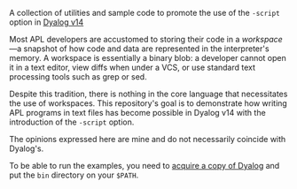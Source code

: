 A collection of utilities and sample code to promote the use of the `-script` option in [Dyalog v14](http://dyalog.com/dyalog/dyalog-versions/140.htm)

Most APL developers are accustomed to storing their code in a _workspace_—a snapshot of how code and data are represented in the interpreter's memory.  A workspace is essentially a binary blob: a developer cannot open it in a text editor, view diffs when under a VCS, or use standard text processing tools such as grep or sed.

Despite this tradition, there is nothing in the core language that necessitates the use of workspaces.  This repository's goal is to demonstrate how writing APL programs in text files has become possible in Dyalog v14 with the introduction of the `-script` option.

The opinions expressed here are mine and do not necessarily coincide with Dyalog's.

To be able to run the examples, you need to [acquire a copy of Dyalog](http://www.dyalog.com/prices-and-licences.htm) and put the `bin` directory on your `$PATH`.

